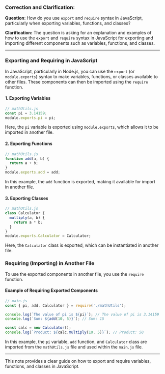### Correction and Clarification:

**Question:** How do you use `export` and `require` syntax in JavaScript, particularly when exporting variables, functions, and classes?

**Clarification:** The question is asking for an explanation and examples of how to use the `export` and `require` syntax in JavaScript for exporting and importing different components such as variables, functions, and classes.

---

### Exporting and Requiring in JavaScript

In JavaScript, particularly in Node.js, you can use the `export` (or `module.exports`) syntax to make variables, functions, or classes available to other files. These components can then be imported using the `require` function.

#### 1. Exporting Variables

```javascript
// mathUtils.js
const pi = 3.14159;
module.exports.pi = pi;
```

Here, the `pi` variable is exported using `module.exports`, which allows it to be imported in another file.

#### 2. Exporting Functions

```javascript
// mathUtils.js
function add(a, b) {
  return a + b;
}
module.exports.add = add;
```

In this example, the `add` function is exported, making it available for import in another file.

#### 3. Exporting Classes

```javascript
// mathUtils.js
class Calculator {
  multiply(a, b) {
    return a * b;
  }
}
module.exports.Calculator = Calculator;
```

Here, the `Calculator` class is exported, which can be instantiated in another file.

### Requiring (Importing) in Another File

To use the exported components in another file, you use the `require` function.

#### Example of Requiring Exported Components

```javascript
// main.js
const { pi, add, Calculator } = require('./mathUtils');

console.log(`The value of pi is ${pi}`); // The value of pi is 3.14159
console.log(`Sum: ${add(10, 5)}`); // Sum: 15

const calc = new Calculator();
console.log(`Product: ${calc.multiply(10, 5)}`); // Product: 50
```

In this example, the `pi` variable, `add` function, and `Calculator` class are imported from the `mathUtils.js` file and used within the `main.js` file.

---

This note provides a clear guide on how to export and require variables, functions, and classes in JavaScript.
